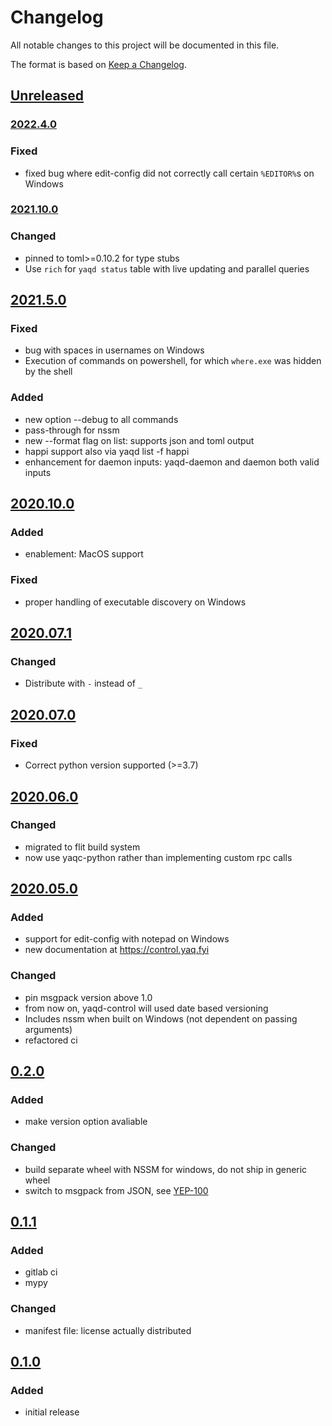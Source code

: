 # Changelog
All notable changes to this project will be documented in this file.

The format is based on [Keep a Changelog](https://keepachangelog.com/).

## [Unreleased]

### [2022.4.0]

### Fixed
- fixed bug where edit-config did not correctly call certain `%EDITOR%`s on Windows

### [2021.10.0]

### Changed
- pinned to toml>=0.10.2 for type stubs
- Use `rich` for `yaqd status` table with live updating and parallel queries

## [2021.5.0]

### Fixed
- bug with spaces in usernames on Windows
- Execution of commands on powershell, for which `where.exe` was hidden by the shell

### Added
- new option --debug to all commands
- pass-through for nssm
- new --format flag on list: supports json and toml output
- happi support also via yaqd list -f happi
- enhancement for daemon inputs: yaqd-daemon and daemon both valid inputs

## [2020.10.0]

### Added
- enablement: MacOS support

### Fixed
- proper handling of executable discovery on Windows

## [2020.07.1]

### Changed
- Distribute with `-` instead of `_`

## [2020.07.0]

### Fixed
- Correct python version supported (>=3.7)

## [2020.06.0]

### Changed
- migrated to flit build system
- now use yaqc-python rather than implementing custom rpc calls

## [2020.05.0]

### Added
- support for edit-config with notepad on Windows
- new documentation at https://control.yaq.fyi

### Changed
- pin msgpack version above 1.0
- from now on, yaqd-control will used date based versioning
- Includes nssm when built on Windows (not dependent on passing arguments)
- refactored ci

## [0.2.0]

### Added
- make version option avaliable

### Changed
- build separate wheel with NSSM for windows, do not ship in generic wheel
- switch to msgpack from JSON, see [YEP-100](https://yeps.yaq.fyi/100/)

## [0.1.1]

### Added
- gitlab ci
- mypy

### Changed
- manifest file: license actually distributed

## [0.1.0]

### Added
- initial release

[Unreleased]: https://gitlab.com/yaq/yaqd-control/-/compare/v2022.4.0...main
[2022.4.0]: https://gitlab.com/yaq/yaqd-control/-/compare/v2021.10.0...v2022.4.0
[2021.10.0]: https://gitlab.com/yaq/yaqd-control/-/compare/v2021.5.0...v2021.10.0
[2021.5.0]: https://gitlab.com/yaq/yaqd-control/-/compare/v2020.10.0...v2021.5.0
[2020.10.0]: https://gitlab.com/yaq/yaqd-control/-/compare/v2020.07.0...v2020.10.0
[2020.07.1]: https://gitlab.com/yaq/yaqd-control/-/compare/v2020.07.0...v2020.07.1
[2020.07.0]: https://gitlab.com/yaq/yaqd-control/-/compare/v2020.06.0...v2020.07.0
[2020.06.0]: https://gitlab.com/yaq/yaqd-control/-/compare/v2020.05.0...v2020.06.0
[2020.05.0]: https://gitlab.com/yaq/yaqd-control/-/compare/v0.2.0...v2020.05.0
[0.2.0]: https://gitlab.com/yaq/yaqd-control/-/compare/v0.1.1...v0.2.0
[0.1.1]: https://gitlab.com/yaq/yaqd-control/-/compare/v0.1.0...v0.1.1
[0.1.0]: https://gitlab.com/yaq/yaqd-control/-/tags/v0.1.0
